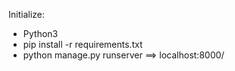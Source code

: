 Initialize:

- Python3
- pip install -r requirements.txt
- python manage.py runserver
==> localhost:8000/

